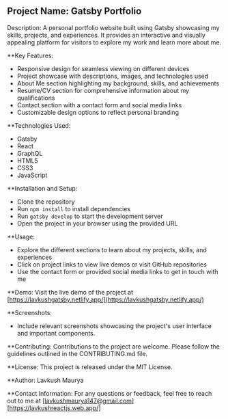 ## Project Name: Gatsby Portfolio

Description: A personal portfolio website built using Gatsby showcasing my skills, projects, and experiences. It provides an interactive and visually appealing platform for visitors to explore my work and learn more about me.

**Key Features:
- Responsive design for seamless viewing on different devices
- Project showcase with descriptions, images, and technologies used
- About Me section highlighting my background, skills, and achievements
- Resume/CV section for comprehensive information about my qualifications
- Contact section with a contact form and social media links
- Customizable design options to reflect personal branding

**Technologies Used:
- Gatsby
- React
- GraphQL
- HTML5
- CSS3
- JavaScript

**Installation and Setup: 
- Clone the repository
- Run `npm install` to install dependencies
- Run `gatsby develop` to start the development server
- Open the project in your browser using the provided URL

**Usage: 
- Explore the different sections to learn about my projects, skills, and experiences
- Click on project links to view live demos or visit GitHub repositories
- Use the contact form or provided social media links to get in touch with me

**Demo: Visit the live demo of the project at [https://lavkushgatsby.netlify.app/](https://lavkushgatsby.netlify.app/)

**Screenshots: 
- Include relevant screenshots showcasing the project's user interface and important components.

**Contributing: Contributions to the project are welcome. Please follow the guidelines outlined in the CONTRIBUTING.md file.

**License: This project is released under the MIT License.

**Author: Lavkush Maurya

**Contact Information: For any questions or feedback, feel free to reach out to me at [lavkushmaurya147@gmail.com][https://lavkushreactjs.web.app/]
